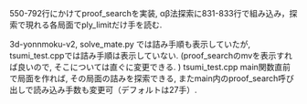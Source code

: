 550-792行にかけてproof_searchを実装, αβ法探索に831-833行で組み込み，探索で現れる各局面でply_limitだけ手を読む. 

3d-yonnmoku-v2, solve_mate.py では詰み手順も表示していたが, tsumi_test.cppでは詰み手順は表示していない. (proof_searchのmvを表示すれば良いので, そこについては直ぐに変更できる. )
tsumi_test.cpp main関数直前で局面を作れば, その局面の詰みを探索できる, またmain内のproof_search呼び出しで読み込み手数も変更可（デフォルトは27手）. 
